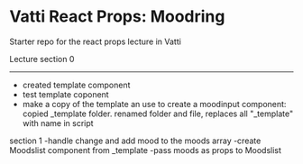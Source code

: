Vatti React Props: Moodring
===

Starter repo for the react props lecture in Vatti

Lecture section 0

---

- created template component 
- test template coponent
- make a copy of the template an use to create a moodinput component: copied 
_template folder. renamed folder and file, replaces all "_template" with name in script 

section 1
-handle change and add mood to the moods array
-create Moodslist component from _template
-pass moods as props to Moodslist